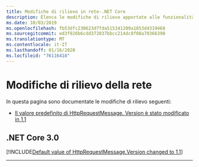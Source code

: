 ```yaml
---
title: Modifiche di rilievo in rete-.NET Core
description: Elenca le modifiche di rilievo apportate alle funzionalità di rete in .NET Core.
ms.date: 10/03/2019
ms.openlocfilehash: fb53dfc230623d7fda515341209a1853d4319468
ms.sourcegitcommit: ed3f926b6cdd372037bbcc214dc8f08a70366390
ms.translationtype: MT
ms.contentlocale: it-IT
ms.lasthandoff: 01/16/2020
ms.locfileid: "76116418"
---
```

# <a name="networking-breaking-changes"></a>Modifiche di rilievo della rete

In questa pagina sono documentate le modifiche di rilievo seguenti:

- [Il valore predefinito di HttpRequestMessage. Version è stato modificato in 1,1](#default-value-of-httprequestmessageversion-changed-to-11)

## <a name="net-core-30"></a>.NET Core 3.0

[!INCLUDE[Default value of HttpRequestMessage.Version changed to 1.1](~/includes/core-changes/networking/3.0/httprequestmessage-version-change.md)]

***
